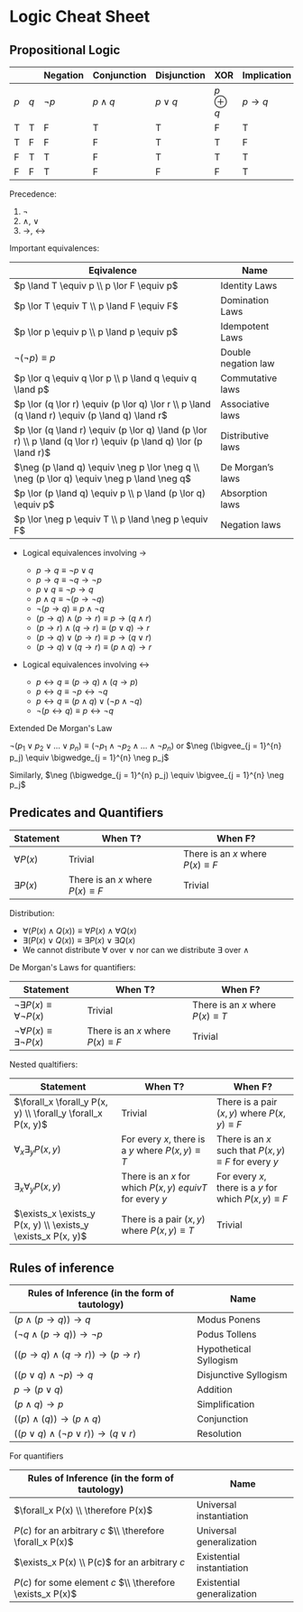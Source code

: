# Logic Cheat Sheet

## Propositional Logic

|     |     | Negation | Conjunction | Disjunction | XOR          | Implication       | Biconditional         |
|-    | -   |----------|-------------|-------------|--------------|-------------------|-----------------------|
| $p$ | $q$ | $\neg p$ | $p \land q$ | $p \lor q$  | $p \oplus q$ | $p \rightarrow q$ | $p \leftrightarrow q$ |
| T   | T   | F        | T           | T           | F            | T                 | T                     |
| T   | F   | F        | F           | T           | T            | F                 | F                     |
| F   | T   | T        | F           | T           | T            | T                 | F                     |
| F   | F   | T        | F           | F           | F            | T                 | T                     |


Precedence:

1. $\neg$
2. $\land$, $\lor$
3. $\rightarrow$, $\leftrightarrow$

Important equivalences:

| Eqivalence                                                                                                        | Name                |
| -                                                                                                                 | -                   |
| $p \land T \equiv p \\ p \lor F \equiv p$                                                                         | Identity Laws       |
| $p \lor T \equiv T \\ p \land F \equiv F$                                                                         | Domination Laws     |
| $p \lor p \equiv p \\ p \land p \equiv p$                                                                         | Idempotent Laws     |
| $\neg ( \neg p ) \equiv p$                                                                                        | Double negation law |
| $p \lor q \equiv q \lor p \\ p \land q \equiv q \land p$                                                          | Commutative laws    |
| $p \lor (q \lor r) \equiv (p \lor q) \lor r \\ p \land (q \land r) \equiv (p \land q) \land r$                    | Associative laws    |
| $p \lor (q \land r) \equiv (p \lor q) \land (p \lor r) \\ p \land (q \lor r) \equiv (p \land q) \lor (p \land r)$ | Distributive laws   |
| $\neg (p \land q) \equiv \neg p \lor \neg q \\ \neg (p \lor q) \equiv \neg p \land \neg q$                        | De Morgan’s laws    |
| $p \lor (p \land q) \equiv p \\ p \land (p \lor q) \equiv p$                                                      | Absorption laws     |
| $p \lor \neg p \equiv T \\ p \land \neg p \equiv F$                                                               | Negation laws       |


- Logical equivalences involving $\rightarrow$
    - $p \rightarrow q \equiv \neg p \lor q$
    - $p \rightarrow q \equiv \neg q \rightarrow \neg p$
    - $p \lor q \equiv \neg p \rightarrow q$
    - $p \land q \equiv \neg (p \rightarrow \neg q)$
    - $\neg (p \rightarrow q) \equiv p \land \neg q$
    - $(p \rightarrow q) \land (p \rightarrow r) \equiv p \rightarrow (q \land r)$
    - $(p \rightarrow r) \land (q \rightarrow r) \equiv (p \lor q) \rightarrow r$
    - $(p \rightarrow q) \lor (p \rightarrow r) \equiv p \rightarrow (q \lor r)$
    - $(p \rightarrow q) \lor (q \rightarrow r) \equiv (p \land q) \rightarrow r$

- Logical equivalences involving $\leftrightarrow$
    - $p \leftrightarrow q \equiv (p \rightarrow q) \land (q \rightarrow p)$
    - $p \leftrightarrow q \equiv \neg p \leftrightarrow \neg q$
    - $p \leftrightarrow q \equiv (p \land q) \lor (\neg p \land \neg q)$
    - $\neg (p \leftrightarrow q) \equiv p \leftrightarrow \neg q$

Extended De Morgan's Law

$\neg (p_1 \lor p_2 \lor \dots \lor p_n) \equiv (\neg p_1 \land \neg p_2 \land \dots \land \neg p_n)$
or
$\neg (\bigvee_{j = 1}^{n} p_j) \equiv \bigwedge_{j = 1}^{n} \neg p_j$

Similarly,
$\neg (\bigwedge_{j = 1}^{n} p_j) \equiv \bigvee_{j = 1}^{n} \neg p_j$

## Predicates and Quantifiers

| Statement       | When T?                               | When F?                               |
| -               | -                                     | -                                     |
| $\forall P(x)$  | Trivial                               | There is an $x$ where $P(x) \equiv F$ |
| $\exists  P(x)$ | There is an $x$ where $P(x) \equiv F$ | Trivial                               |

Distribution:

- $\forall (P(x) \land Q(x)) \equiv \forall P(x) \land \forall Q(x)$
- $\exists (P(x) \lor Q(x)) \equiv \exists P(x) \lor \exists Q(x)$
- We cannot distribute $\forall$ over $\lor$ nor can we distribute $\exists$ over $\land$

De Morgan's Laws for quantifiers:


| Statement                                    | When T?                               | When F?                               |
| -                                            | -                                     | -                                     |
| $\neg \exists P(x) \equiv \forall \neg P(x)$ | Trivial                               | There is an $x$ where $P(x) \equiv T$ |
| $\neg \forall P(x) \equiv \exists \neg P(x)$ | There is an $x$ where $P(x) \equiv F$ | Trivial                               |

Nested qualtifiers:


| Statement                                                    | When T?                                                     | When F?                                                    |
| -                                                            | -                                                           | -                                                          |
| $\forall_x \forall_y P(x, y) \\ \forall_y \forall_x P(x, y)$ | Trivial                                                     | There is a pair $(x, y)$ where $P(x, y) \equiv F$          |
| $\forall_x \exists_y P(x, y)$                                | For every $x$, there is a $y$ where $P(x, y)  \equiv T$     | There is an $x$ such that $P(x, y) \equiv F$ for every $y$ |
| $\exists_x \forall_y P(x,y)$                                 | There is an $x$ for which $P(x, y) \ equiv T$ for every $y$ | For every $x$, there is a $y$ for which $P(x, y) \equiv F$ |
| $\exists_x \exists_y P(x, y) \\ \exists_y \exists_x P(x, y)$ | There is a pair $(x,y)$ where $P(x, y) \equiv T$            | Trivial                                                    |

## Rules of inference

| Rules of Inference (in the form of tautology)                               | Name                   |
| -                                                                           | -                      |
| $(p \land (p \rightarrow q)) \rightarrow q$                                 | Modus Ponens           |
| $(\neg q \land (p \rightarrow q)) \rightarrow \neg p$                       | Podus Tollens          |
| $((p \rightarrow q) \land (q \rightarrow r)) \rightarrow (p \rightarrow r)$ | Hypothetical Syllogism |
| $((p \lor q) \land \neg p) \rightarrow q$                                   | Disjunctive Syllogism  |
| $p \rightarrow (p \lor q)$                                                  | Addition               |
| $(p \land q) \rightarrow p$                                                 | Simplification         |
| $((p) \land (q)) \rightarrow (p \land q)$                                   | Conjunction            |
| $((p \lor q) \land (\neg p \lor r)) \rightarrow (q \lor r)$                 | Resolution             |


For quantifiers

| Rules of Inference (in the form of tautology)              | Name                       |
| -                                                          | -                          |
| $\forall_x P(x) \\ \therefore P(x)$                        | Universal instantiation    |
| $P(c)$ for an arbitrary $c$ $\\ \therefore \forall_x P(x)$ | Universal generalization   |
| $\exists_x P(x) \\ P(c)$ for an arbitrary $c$              | Existential instantiation  |
| $P(c)$ for some element $c$ $\\ \therefore \exists_x P(x)$ | Existential generalization |

